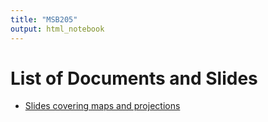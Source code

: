 ```yaml
---
title: "MSB205"
output: html_notebook
---
```


# List of Documents and Slides

-   [Slides covering maps and projections](/test-website/slides/map_and_proj_pres.html "Slides covering maps and projections")
